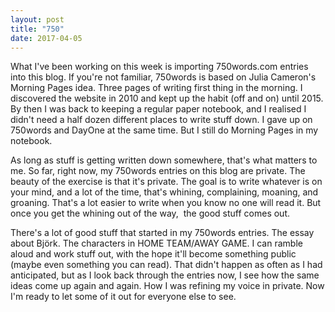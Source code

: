 ```yaml
---
layout: post
title: "750"
date: 2017-04-05
---
```


What I've been working on this week is importing 750words.com entries into this blog. If you're not familiar, 750words is based on Julia Cameron's Morning Pages idea. Three pages of writing first thing in the morning. I discovered the website in 2010 and kept up the habit (off and on) until 2015. By then I was back to keeping a regular paper notebook, and I realised I didn't need a half dozen different places to write stuff down. I gave up on 750words and DayOne at the same time. But I still do Morning Pages in my notebook.

As long as stuff is getting written down somewhere, that's what matters to me. So far, right now, my 750words entries on this blog are private. The beauty of the exercise is that it's private. The goal is to write whatever is on your mind, and a lot of the time, that's whining, complaining, moaning, and groaning. That's a lot easier to write when you know no one will read it. But once you get the whining out of the way,  the good stuff comes out.

There's a lot of good stuff that started in my 750words entries. The essay about Björk. The characters in HOME TEAM/AWAY GAME. I can ramble aloud and work stuff out, with the hope it'll become something public (maybe even something you can read). That didn't happen as often as I had anticipated, but as I look back through the entries now, I see how the same ideas come up again and again. How I was refining my voice in private. Now I'm ready to let some of it out for everyone else to see.
